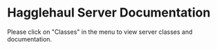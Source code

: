 # Hagglehaul Server Documentation

Please click on "Classes" in the menu to view server classes and documentation.